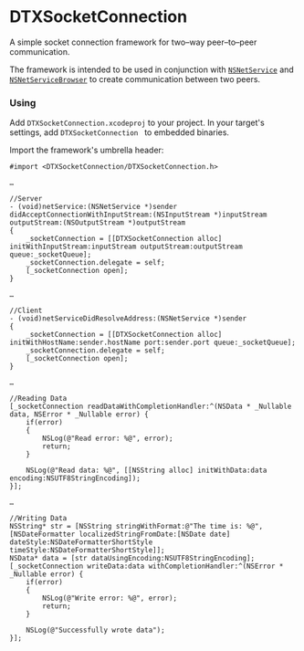 # DTXSocketConnection
A simple socket connection framework for two–way peer–to–peer communication.

The framework is intended to be used in conjunction with [`NSNetService`](https://developer.apple.com/documentation/foundation/nsnetservice?language=objc) and [`NSNetServiceBrowser`](https://developer.apple.com/documentation/foundation/nsnetservicebrowser?language=objc) to create communication between two peers.

### Using

Add `DTXSocketConnection.xcodeproj` to your project. In your target's settings, add `DTXSocketConnection ` to embedded binaries.

Import the framework's umbrella header:

```objc
#import <DTXSocketConnection/DTXSocketConnection.h>

…

//Server
- (void)netService:(NSNetService *)sender didAcceptConnectionWithInputStream:(NSInputStream *)inputStream outputStream:(NSOutputStream *)outputStream
{
	_socketConnection = [[DTXSocketConnection alloc] initWithInputStream:inputStream outputStream:outputStream queue:_socketQueue];
	_socketConnection.delegate = self;
	[_socketConnection open];
}

…

//Client
- (void)netServiceDidResolveAddress:(NSNetService *)sender
{
	_socketConnection = [[DTXSocketConnection alloc] initWithHostName:sender.hostName port:sender.port queue:_socketQueue];
	_socketConnection.delegate = self;
	[_socketConnection open];
}

…

//Reading Data
[_socketConnection readDataWithCompletionHandler:^(NSData * _Nullable data, NSError * _Nullable error) {
	if(error)
	{
		NSLog(@"Read error: %@", error);
		return;
	}
		
	NSLog(@"Read data: %@", [[NSString alloc] initWithData:data encoding:NSUTF8StringEncoding]);
}];

…

//Writing Data
NSString* str = [NSString stringWithFormat:@"The time is: %@", [NSDateFormatter localizedStringFromDate:[NSDate date] dateStyle:NSDateFormatterShortStyle timeStyle:NSDateFormatterShortStyle]];
NSData* data = [str dataUsingEncoding:NSUTF8StringEncoding];
[_socketConnection writeData:data withCompletionHandler:^(NSError * _Nullable error) {	
	if(error)
	{
		NSLog(@"Write error: %@", error);
		return;
	}
	
	NSLog(@"Successfully wrote data");
}];

```

